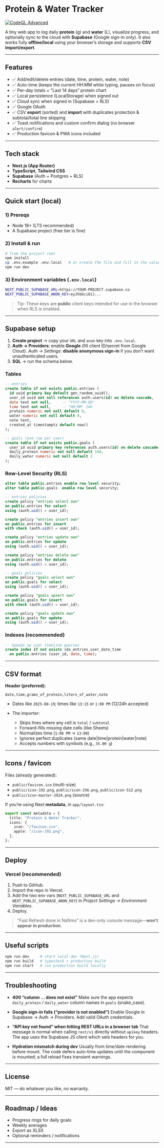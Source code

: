 # Protein & Water Tracker

[![CodeQL Advanced](https://github.com/gabriel-rodriguezcastellini/protein-tracker/actions/workflows/codeql.yml/badge.svg)](https://github.com/gabriel-rodriguezcastellini/protein-tracker/actions/workflows/codeql.yml)

A tiny web app to log daily **protein** (g) and **water** (L), visualize progress, and optionally sync to the cloud with **Supabase** (Google sign-in only). It also works fully **offline/local** using your browser’s storage and supports **CSV import/export**.

---

## Features

* ✅ Add/edit/delete entries (date, time, protein, water, note)
* ✅ Auto-time (keeps the current HH\:MM while typing, pauses on focus)
* ✅ Per-day totals + “Last 14 days” protein chart
* ✅ Local persistence (LocalStorage) when signed out
* ✅ Cloud sync when signed in (Supabase + RLS)
* ✅ Google OAuth
* ✅ CSV **export** (sorted) and **import** with duplicates protection & subtotal/total line skipping
* ✅ Toast notifications and custom confirm dialog (no browser `alert/confirm`)
* ✅ Production favicon & PWA icons included

---

## Tech stack

* **Next.js (App Router)**
* **TypeScript**, **Tailwind CSS**
* **Supabase** (Auth + Postgres + RLS)
* **Recharts** for charts

---

## Quick start (local)

### 1) Prereqs

* Node 18+ (LTS recommended)
* A Supabase project (free tier is fine)

### 2) Install & run

```bash
# from the project root
npm install
cp .env.example .env.local   # or create the file and fill in the values below
npm run dev
```

### 3) Environment variables (`.env.local`)

```bash
NEXT_PUBLIC_SUPABASE_URL=https://YOUR-PROJECT.supabase.co
NEXT_PUBLIC_SUPABASE_ANON_KEY=eyJhbGciOiJ...
```

> Tip: These keys are **public** client keys intended for use in the browser when RLS is enabled.

---

## Supabase setup

1. **Create project** → copy your `URL` and `anon` key into `.env.local`.
2. **Auth → Providers**: enable **Google** (fill client ID/secret from Google Cloud).
   *Auth → Settings*: **disable anonymous sign-in** if you don’t want unauthenticated users.
3. **SQL** → run the schema below.

### Tables

```sql
-- entries
create table if not exists public.entries (
  id uuid primary key default gen_random_uuid(),
  user_id uuid not null references auth.users(id) on delete cascade,
  date text not null,     -- "YYYY-MM-DD"
  time text not null,     -- "HH:MM" 24h
  protein numeric not null default 0,
  water numeric not null default 0,
  note text,
  created_at timestamptz default now()
);

-- goals (one row per user)
create table if not exists public.goals (
  user_id uuid primary key references auth.users(id) on delete cascade,
  daily_protein numeric not null default 160,
  daily_water numeric not null default 2
);
```

### Row-Level Security (RLS)

```sql
alter table public.entries enable row level security;
alter table public.goals  enable row level security;

-- entries policies
create policy "entries select own" 
on public.entries for select
using (auth.uid() = user_id);

create policy "entries insert own"
on public.entries for insert
with check (auth.uid() = user_id);

create policy "entries update own"
on public.entries for update
using (auth.uid() = user_id);

create policy "entries delete own"
on public.entries for delete
using (auth.uid() = user_id);

-- goals policies
create policy "goals select own"
on public.goals for select
using (auth.uid() = user_id);

create policy "goals upsert own"
on public.goals for insert
with check (auth.uid() = user_id);

create policy "goals update own"
on public.goals for update
using (auth.uid() = user_id);
```

### Indexes (recommended)

```sql
-- Speeds up user timeline queries
create index if not exists idx_entries_user_date_time
  on public.entries (user_id, date, time);
```

---

## CSV format

**Header (preferred):**

```
date,time,grams_of_protein,liters_of_water,note
```

* Dates like `2025-08-19`; times like `13:15` or `1:00 PM` (12/24h accepted)
* The importer:

  * Skips lines where any cell is `total` / `subtotal`
  * Forward-fills missing date cells (like Sheets)
  * Normalizes time (`1:00 PM` → `13:00`)
  * Ignores perfect duplicates (same date|time|protein|water|note)
  * Accepts numbers with symbols (e.g., `35.00 g`)

---

## Icons / favicon

Files (already generated):

* `public/favicon.ico` (multi-size)
* `public/icon-192.png`, `public/icon-256.png`, `public/icon-512.png`
* `public/icon-master-1024.png` (source)

If you’re using Next **metadata**, in `app/layout.tsx`:

```ts
export const metadata = {
  title: "Protein & Water Tracker",
  icons: {
    icon: "/favicon.ico",
    apple: "/icon-192.png",
  },
};
```

---

## Deploy

### Vercel (recommended)

1. Push to GitHub.
2. Import the repo in Vercel.
3. Add the two env vars (`NEXT_PUBLIC_SUPABASE_URL` and `NEXT_PUBLIC_SUPABASE_ANON_KEY`) in *Project Settings → Environment Variables*.
4. Deploy.

> “Fast Refresh done in NaNms” is a dev-only console message—**won’t appear in production**.

---

## Useful scripts

```bash
npm run dev     # start local dev (Next.js)
npm run build   # typecheck + production build
npm run start   # run production build locally
```

---

## Troubleshooting

* **400 “column … does not exist”**
  Make sure the app expects `daily_protein` / `daily_water` column names in `goals` (snake\_case).

* **Google sign-in fails (“provider is not enabled”)**
  Enable Google in Supabase → Auth → Providers. Add valid OAuth credentials.

* **“API key not found” when hitting REST URLs in a browser tab**
  That message is normal when calling `rest/v1` directly without `apikey` headers. The app uses the Supabase JS client which sets headers for you.

* **Hydration mismatch during dev**
  Usually from time/date rendering before mount. The code defers auto-time updates until the component is mounted; a full reload fixes transient warnings.

---

## License

MIT — do whatever you like, no warranty.

---

## Roadmap / Ideas

* Progress rings for daily goals
* Weekly averages
* Export as XLSX
* Optional reminders / notifications

---

